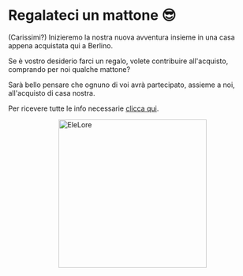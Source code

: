 # Regalateci un mattone :sunglasses:

(Carissimi?) Inizieremo la nostra nuova avventura insieme in una casa appena acquistata qui a Berlino. 

Se è vostro desiderio farci un regalo, volete contribuire all'acquisto, comprando per noi qualche mattone? 

Sarà bello pensare che ognuno di voi avrà partecipato, assieme a noi, all'acquisto di casa nostra.

Per ricevere tutte le info necessarie [clicca qui](https://forms.gle/38PbAYBKp7DRYL297).

<img src="../images/elelore.jpg" alt="EleLore" style="display: block; margin:0 auto;" width="300"/>
